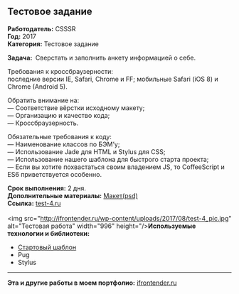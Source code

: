 ## Teстовое задание

<strong>Работодатель:</strong> CSSSR<br>
<strong>Год:</strong> 2017<br>
<strong>Категория:</strong> Тестовое задание<br>

<strong>Задача: </strong>
Сверстать и заполнить анкету информацией о себе.

Требования к кроссбраузерности:<br> 
последние версии IE, Safari, Chrome и FF; мобильные Safari (iOS 8) и Chrome (Android 5).

Обратить внимание на:<br>
— Соответствие вёрстки исходному макету;<br>
— Организацию и качество кода;<br>
— Кроссбраузерность.<br>

Обязательные требования к коду:<br>
— Наименование классов по Б​ЭМ’у;<br>
— Использование J​ade для HTML и S​tylus​ для CSS;<br>
— Использование нашего ш​аблона для быстрого старта проекта;<br>
— Если вы хотите похвастаться своим владением JS, то CoffeeScript и ES6 приветствуется особенно.

<strong>Срок выполнения:</strong> 2 дня.<br>
<strong>Дополнительные материалы:</strong> </strong> <a href="https://www.dropbox.com/s/yaqlnt5mqsvc6vy/anketa.psd?dl=0" target="_blank" rel="noopener noreferrer">Макет(psd)</a><br>
<strong>Ссылка:</strong> <a href="http://test-4.ifrontender.ru/" target="_blank" rel="noopener noreferrer">test-4.ru</a><br><br>
<img src="http://ifrontender.ru/wp-content/uploads/2017/08/test-4_pic.jpg" alt="Тестовая работа" width="996" height="/><strong>Используемые технологии и библиотеки:
</strong>
- <a href="https://github.com/CSSSR/csssr-project-template" target="_blank" rel="noopener noreferrer">Стартовый шаблон</a>
- Pug
- Stylus
<hr>
<strong>Эта и другие работы в моем портфолио:</strong> <a href="http://ifrontender.ru/portfolio/test-1/" target="_blank" rel="noopener noreferrer">ifrontender.ru</a>
